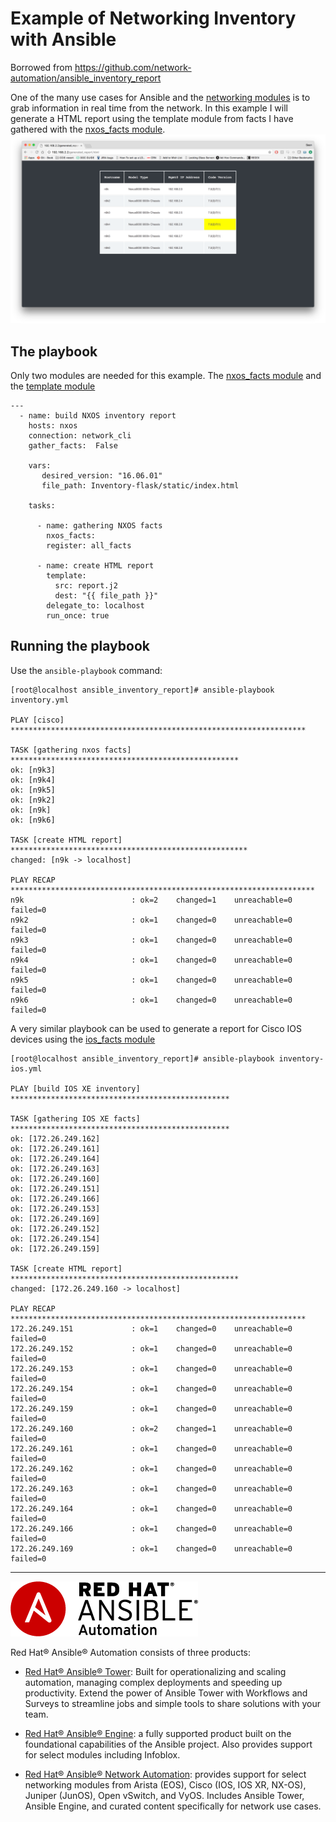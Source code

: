 Example of Networking Inventory with Ansible
============================================

Borrowed from https://github.com/network-automation/ansible_inventory_report

One of the many use cases for Ansible and the [networking modules][2] is to grab
information in real time from the network.  In this example I will generate a
HTML report using the template module from facts I have gathered with the
[nxos_facts module][1].  ![HTML report generated by template module][3]

The playbook
------------

Only two modules are needed for this example.  The [nxos_facts module][1] and
the [template module][5]
```
---
  - name: build NXOS inventory report
    hosts: nxos
    connection: network_cli
    gather_facts:  False

    vars:
       desired_version: "16.06.01"
       file_path: Inventory-flask/static/index.html

    tasks:

      - name: gathering NXOS facts
        nxos_facts:
        register: all_facts

      - name: create HTML report
        template:
          src: report.j2
          dest: "{{ file_path }}"
        delegate_to: localhost
        run_once: true

```


Running the playbook
--------------------

Use the `ansible-playbook` command:
```
[root@localhost ansible_inventory_report]# ansible-playbook inventory.yml

PLAY [cisco] ******************************************************************

TASK [gathering nxos facts] ***************************************************
ok: [n9k3]
ok: [n9k4]
ok: [n9k5]
ok: [n9k2]
ok: [n9k]
ok: [n9k6]

TASK [create HTML report] *****************************************************
changed: [n9k -> localhost]

PLAY RECAP ********************************************************************
n9k                        : ok=2    changed=1    unreachable=0    failed=0
n9k2                       : ok=1    changed=0    unreachable=0    failed=0
n9k3                       : ok=1    changed=0    unreachable=0    failed=0
n9k4                       : ok=1    changed=0    unreachable=0    failed=0
n9k5                       : ok=1    changed=0    unreachable=0    failed=0
n9k6                       : ok=1    changed=0    unreachable=0    failed=0
```

A very similar playbook can be used to generate a report for Cisco IOS devices
using the [ios_facts module][4]

```
[root@localhost ansible_inventory_report]# ansible-playbook inventory-ios.yml

PLAY [build IOS XE inventory] *************************************************

TASK [gathering IOS XE facts] *************************************************
ok: [172.26.249.162]
ok: [172.26.249.161]
ok: [172.26.249.164]
ok: [172.26.249.163]
ok: [172.26.249.160]
ok: [172.26.249.151]
ok: [172.26.249.166]
ok: [172.26.249.153]
ok: [172.26.249.169]
ok: [172.26.249.152]
ok: [172.26.249.154]
ok: [172.26.249.159]

TASK [create HTML report] ***************************************************
changed: [172.26.249.160 -> localhost]

PLAY RECAP ******************************************************************
172.26.249.151             : ok=1    changed=0    unreachable=0    failed=0
172.26.249.152             : ok=1    changed=0    unreachable=0    failed=0
172.26.249.153             : ok=1    changed=0    unreachable=0    failed=0
172.26.249.154             : ok=1    changed=0    unreachable=0    failed=0
172.26.249.159             : ok=1    changed=0    unreachable=0    failed=0
172.26.249.160             : ok=2    changed=1    unreachable=0    failed=0
172.26.249.161             : ok=1    changed=0    unreachable=0    failed=0
172.26.249.162             : ok=1    changed=0    unreachable=0    failed=0
172.26.249.163             : ok=1    changed=0    unreachable=0    failed=0
172.26.249.164             : ok=1    changed=0    unreachable=0    failed=0
172.26.249.166             : ok=1    changed=0    unreachable=0    failed=0
172.26.249.169             : ok=1    changed=0    unreachable=0    failed=0
```

---
![Red Hat Ansible Automation][6]

Red Hat® Ansible® Automation consists of  three products:

- [Red Hat® Ansible® Tower][7]: Built for operationalizing and scaling
  automation, managing complex deployments and speeding up productivity. Extend
  the power of Ansible Tower with Workflows and Surveys to streamline jobs and
  simple tools to share solutions with your team.

- [Red Hat® Ansible® Engine][8]: a fully supported product built on the
  foundational capabilities of the Ansible project. Also provides support for
  select modules including Infoblox.

- [Red Hat® Ansible® Network Automation][9]: provides support for select
  networking modules from Arista (EOS), Cisco (IOS, IOS XR, NX-OS), Juniper
  (JunOS), Open vSwitch, and VyOS. Includes Ansible Tower, Ansible Engine, and
  curated content specifically for network use cases.

[1]: http://docs.ansible.com/ansible/latest/nxos_facts_module.html
[2]: http://docs.ansible.com/ansible/latest/list_of_network_modules.html
[3]: htmlreport.png
[4]: http://docs.ansible.com/ansible/latest/ios_facts_module.html
[5]: http://docs.ansible.com/ansible/latest/template_module.html
[6]: images/rh-ansible-automation.png
[7]: https://www.ansible.com/tower
[8]: https://www.ansible.com/ansible-engine
[9]: https://www.ansible.com/networking

